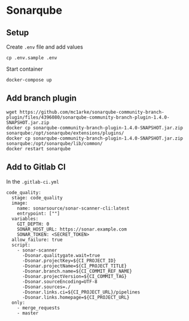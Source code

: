 Sonarqube
==========

Setup
------
Create `.env` file and add values


```
cp .env.sample .env
```

Start container

```
docker-compose up
```

Add branch plugin
-------------------


```
wget https://github.com/mc1arke/sonarqube-community-branch-plugin/files/4396080/sonarqube-community-branch-plugin-1.4.0-SNAPSHOT.jar.zip
docker cp sonarqube-community-branch-plugin-1.4.0-SNAPSHOT.jar.zip sonarqube:/opt/sonarqube/extensions/plugins/
docker cp sonarqube-community-branch-plugin-1.4.0-SNAPSHOT.jar.zip sonarqube:/opt/sonarqube/lib/common/
docker restart sonarqube
```

Add to Gitlab CI
-------------------

In the `.gitlab-ci.yml`

```
code_quality:
  stage: code_quality
  image:
    name: sonarsource/sonar-scanner-cli:latest
    entrypoint: [""]
  variables:
    GIT_DEPTH: 0
    SONAR_HOST_URL: https://sonar.example.com
    SONAR_TOKEN: <SECRET_TOKEN>
  allow_failure: true
  script:
    - sonar-scanner
      -Dsonar.qualitygate.wait=true
      -Dsonar.projectKey=${CI_PROJECT_ID}
      -Dsonar.projectName=${CI_PROJECT_TITLE}
      -Dsonar.branch.name=${CI_COMMIT_REF_NAME}
      -Dsonar.projectVersion=${CI_COMMIT_TAG}
      -Dsonar.sourceEncoding=UTF-8
      -Dsonar.sources=./
      -Dsonar.links.ci=${CI_PROJECT_URL}/pipelines
      -Dsonar.links.homepage=${CI_PROJECT_URL}
  only:
    - merge_requests
    - master
```

